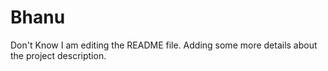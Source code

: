# Bhanu
Don't Know
I am editing the README file. Adding some more details about the project description.
